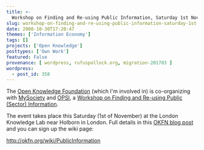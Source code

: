 ```yaml
---
title: >-
  Workshop on Finding and Re-using Public Information, Saturday 1st November
slug: workshop-on-finding-and-re-using-public-information-saturday-1st-november
date: 2008-10-30T17:20:47
themes: ['Information Economy']
tags: []
projects: ['Open Knowledge']
posttypes: ['Own Work']
featured: False
provenance: [ wordpress, rufuspollock.org, migration-201703 ]
wordpress:
  - post_id: 358
---
```


The [Open Knowledge Foundation](http://www.okfn.org/) (which I'm involved in) is co-organizing with [MySociety](http://www.mysociety.org) and [OPSI](http://www.opsi.gov.uk/), a [Workshop on Finding and Re-using Public (Sector) Information](http://blog.okfn.org/2008/10/29/workshop-on-finding-and-re-using-public-information-saturday-1st-november/).

The event takes place this Saturday (1st of November) at the London Knowledge Lab near Holborn in London. Full details in this [OKFN blog post](http://blog.okfn.org/2008/10/29/workshop-on-finding-and-re-using-public-information-saturday-1st-november/) and you can sign up the wiki page:

http://okfn.org/wiki/PublicInformation

